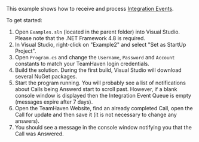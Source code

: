 This example shows how to receive and process [Integration Events](https://github.com/teamhaven/WebAPI/wiki/Integration-Events).

To get started:

1. Open `Examples.sln` (located in the parent folder) into Visual Studio. Please note that the .NET Framework 4.8 is required.  
2. In Visual Studio, right-click on "Example2" and select "Set as StartUp Project".  
3. Open `Program.cs` and change the `Username`, `Password` and `Account` constants to match your TeamHaven login credentials.  
4. Build the solution. During the first build, Visual Studio will download several NuGet packages.  
5. Start the program running. You will probably see a list of notifications about Calls being Answerd start to scroll past. However, if a blank console window is displayed then the Integration Event Queue is empty (messages expire after 7 days).  
5. Open the TeamHaven Website, find an already completed Call, open the Call for update and then save it (it is not necessary to change any answers).  
6. You should see a message in the console window notifying you that the Call was Answered.  
